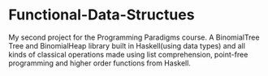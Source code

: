 # Functional-Data-Structues
My second project for the Programming Paradigms course.
A BinomialTree Tree and BinomialHeap library built in Haskell(using data types) and all kinds of classical operations made using list comprehension, point-free programming and higher order functions from Haskell.
